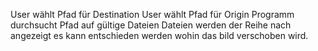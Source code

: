 User wählt Pfad für Destination
User wählt Pfad für Origin
Programm durchsucht Pfad auf gültige Dateien
Dateien werden der Reihe nach angezeigt
es kann entschieden werden wohin das bild verschoben wird.
